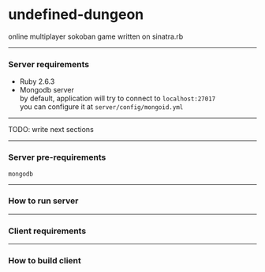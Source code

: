 # undefined-dungeon
online multiplayer sokoban game written on sinatra.rb

---
### Server requirements 
- Ruby 2.6.3
- Mongodb server  
  by default, application will try to connect to `localhost:27017`  
  you can configure it at `server/config/mongoid.yml`

---

TODO: write next sections

---
### Server pre-requirements 
`mongodb`


---

### How to run server

---
### Client requirements

---
### How to build client
